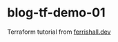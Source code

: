 # blog-tf-demo-01

Terraform tutorial from [ferrishall.dev](https://ferrishall.dev/getting-started-with-terraform-on-gcp)
